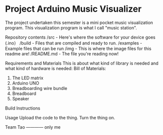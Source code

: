 ﻿# Project Arduino Music Visualizer
The project undertaken this semester is a mini pocket music visualization program. This visualization program is what I call "music station". 

Repository contents
/src - Here's where the software for your device goes (.ino）
/build - Files that are compiled and ready to run.
/examples - Example files that can be run
/img - This is where the image files for this readme are!
/README.md - The file you're reading now!

Requirements and Materials
This is about what kind of library is needed and what kind of hardware is needed:
Bill of Materials:
1. The LED matrix
2. Arduino UNO
3. Breadboarding wire bundle
4. Breadboard
5. Speaker

Build Instructions


Usage
Upload the code to the thing.
Turn the thing on.

Team
Tao ———— only me

